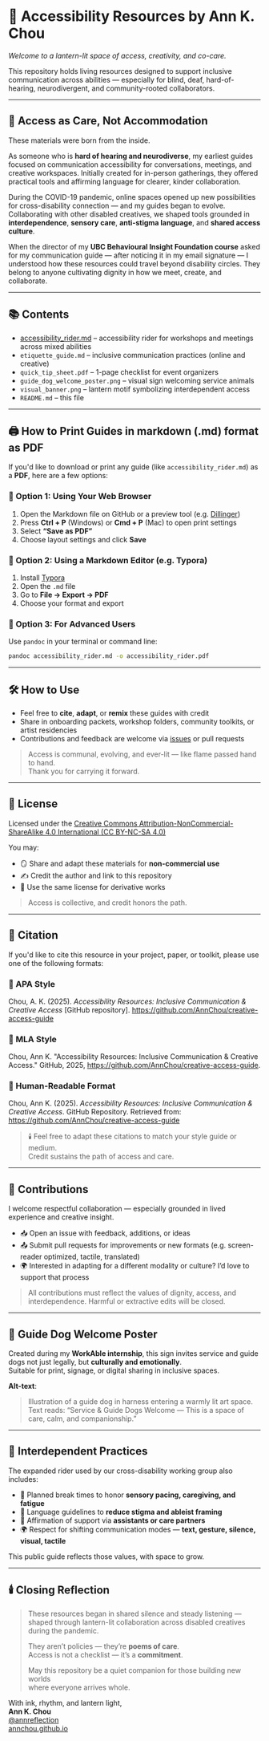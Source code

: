 # 📖 Accessibility Resources by Ann K. Chou  
*Welcome to a lantern-lit space of access, creativity, and co-care.*

This repository holds living resources designed to support inclusive communication across abilities — especially for blind, deaf, hard-of-hearing, neurodivergent, and community-rooted collaborators.

---

## 🌟 Access as Care, Not Accommodation

These materials were born from the inside.

As someone who is **hard of hearing and neurodiverse**, my earliest guides focused on communication accessibility for conversations, meetings, and creative workspaces. Initially created for in-person gatherings, they offered practical tools and affirming language for clearer, kinder collaboration.

During the COVID-19 pandemic, online spaces opened up new possibilities for cross-disability connection — and my guides began to evolve. Collaborating with other disabled creatives, we shaped tools grounded in **interdependence**, **sensory care**, **anti-stigma language**, and **shared access culture**.

When the director of my **UBC Behavioural Insight Foundation course** asked for my communication guide — after noticing it in my email signature — I understood how these resources could travel beyond disability circles. They belong to anyone cultivating dignity in how we meet, create, and collaborate.

---

## 📚 Contents

- [accessibility_rider.md](https://github.com/AnnChou/creative-access-guide/blob/main/accessibility_rider.md) – accessibility rider for workshops and meetings across mixed abilities  
- `etiquette_guide.md` – inclusive communication practices (online and creative)  
- `quick_tip_sheet.pdf` – 1-page checklist for event organizers  
- `guide_dog_welcome_poster.png` – visual sign welcoming service animals  
- `visual_banner.png` – lantern motif symbolizing interdependent access  
- `README.md` – this file

---
## 🖨️ How to Print Guides in markdown (.md) format as PDF

If you'd like to download or print any guide (like `accessibility_rider.md`) as a **PDF**, here are a few options:

### 🔹 Option 1: Using Your Web Browser
1. Open the Markdown file on GitHub or a preview tool (e.g. [Dillinger](https://dillinger.io))
2. Press **Ctrl + P** (Windows) or **Cmd + P** (Mac) to open print settings
3. Select **“Save as PDF”**
4. Choose layout settings and click **Save**

### 🔹 Option 2: Using a Markdown Editor (e.g. Typora)
1. Install [Typora](https://typora.io)
2. Open the `.md` file
3. Go to **File → Export → PDF**
4. Choose your format and export

### 🔹 Option 3: For Advanced Users  
Use `pandoc` in your terminal or command line:

```bash
pandoc accessibility_rider.md -o accessibility_rider.pdf
```

---

## 🛠️ How to Use

- Feel free to **cite**, **adapt**, or **remix** these guides with credit  
- Share in onboarding packets, workshop folders, community toolkits, or artist residencies  
- Contributions and feedback are welcome via [issues](https://github.com/AnnChou/creative-access-guide/issues) or pull requests

> Access is communal, evolving, and ever-lit — like flame passed hand to hand.  
> Thank you for carrying it forward.

---

## 📜 License

Licensed under the [Creative Commons Attribution-NonCommercial-ShareAlike 4.0 International (CC BY-NC-SA 4.0)](https://creativecommons.org/licenses/by-nc-sa/4.0/)

You may:

- 🪞 Share and adapt these materials for **non-commercial use**  
- ✍️ Credit the author and link to this repository  
- 🔁 Use the same license for derivative works

> Access is collective, and credit honors the path.

---
## 📌 Citation

If you'd like to cite this resource in your project, paper, or toolkit, please use one of the following formats:

### 🔹 APA Style
Chou, A. K. (2025). *Accessibility Resources: Inclusive Communication & Creative Access* [GitHub repository]. https://github.com/AnnChou/creative-access-guide

### 🔹 MLA Style
Chou, Ann K. "Accessibility Resources: Inclusive Communication & Creative Access." GitHub, 2025, https://github.com/AnnChou/creative-access-guide.

### 🔹 Human-Readable Format
Chou, Ann K. (2025). *Accessibility Resources: Inclusive Communication & Creative Access*. GitHub Repository. Retrieved from: https://github.com/AnnChou/creative-access-guide

> 🕯️ Feel free to adapt these citations to match your style guide or medium.  
> Credit sustains the path of access and care.

---

## 🤲 Contributions

I welcome respectful collaboration — especially grounded in lived experience and creative insight.

- 📥 Open an issue with feedback, additions, or ideas  
- 📤 Submit pull requests for improvements or new formats (e.g. screen-reader optimized, tactile, translated)  
- 🌍 Interested in adapting for a different modality or culture? I’d love to support that process

> All contributions must reflect the values of dignity, access, and interdependence. Harmful or extractive edits will be closed.

---

## 🦮 Guide Dog Welcome Poster

Created during my **WorkAble internship**, this sign invites service and guide dogs not just legally, but **culturally and emotionally**.  
Suitable for print, signage, or digital sharing in inclusive spaces.

**Alt-text**:  
> Illustration of a guide dog in harness entering a warmly lit art space. Text reads: “Service & Guide Dogs Welcome — This is a space of care, calm, and companionship.”

---

## 🌱 Interdependent Practices

The expanded rider used by our cross-disability working group also includes:

- 🍵 Planned break times to honor **sensory pacing, caregiving, and fatigue**  
- 🧘 Language guidelines to **reduce stigma and ableist framing**  
- 🤝 Affirmation of support via **assistants or care partners**  
- 🌍 Respect for shifting communication modes — **text, gesture, silence, visual, tactile**

This public guide reflects those values, with space to grow.

---

## 🕯️ Closing Reflection

> These resources began in shared silence and steady listening —  
> shaped through lantern-lit collaboration across disabled creatives during the pandemic.  
>  
> They aren’t policies — they’re **poems of care**.  
> Access is not a checklist — it’s a **commitment**.  
>  
> May this repository be a quiet companion for those building new worlds  
> where everyone arrives whole.

With ink, rhythm, and lantern light,  
**Ann K. Chou**  
[@annreflection](https://www.instagram.com/annreflection/)  
[annchou.github.io](https://annchou.github.io)


